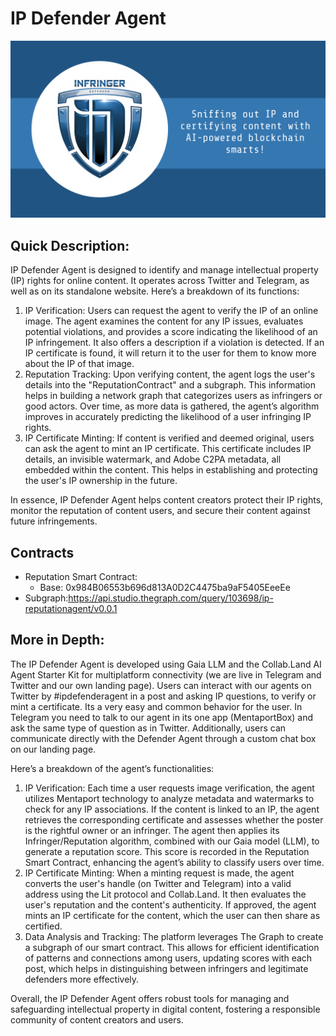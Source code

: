 # IP Defender Agent
![plot](./cover_hack.png)

## Quick Description:
IP Defender Agent is designed to identify and manage intellectual property (IP) rights for online content. It operates across  Twitter and Telegram, as well as on its standalone website. 
Here’s a breakdown of its functions:
1. IP Verification: Users can request the agent to verify the IP of an online image. The agent examines the content for any IP issues, evaluates potential violations, and provides a score indicating the likelihood of an IP infringement. It also offers a description if a violation is detected. If an IP certificate is found, it will return it to the user for them to know more about the IP of that image.
2. Reputation Tracking: Upon verifying content, the agent logs the user's details into the "ReputationContract" and a subgraph. This information helps in building a network graph that categorizes users as infringers or good actors. Over time, as more data is gathered, the agent’s algorithm improves in accurately predicting the likelihood of a user infringing IP rights.
3. IP Certificate Minting: If content is verified and deemed original, users can ask the agent to mint an IP certificate. This certificate includes IP details, an invisible watermark, and Adobe C2PA metadata, all embedded within the content. This helps in establishing and protecting the user's IP ownership in the future.

In essence, IP Defender Agent helps content creators protect their IP rights, monitor the reputation of content users, and secure their content against future infringements.

## Contracts
- Reputation Smart Contract:
  - Base: 0x984B06553b696d813A0D2C4475ba9aF5405EeeEe
- Subgraph:https://api.studio.thegraph.com/query/103698/ip-reputationagent/v0.0.1

## More in Depth:
The IP Defender Agent is developed using Gaia LLM and the Collab.Land AI Agent Starter Kit for multiplatform connectivity (we are live in Telegram and Twitter and our own landing page). 
Users can interact with our agents on Twitter by #ipdefenderagent in a post and asking IP questions, to verify or mint a certificate. Its a very easy and common behavior for the user.  In Telegram you need to talk to our agent in its one app (MentaportBox) and ask the same type of question as in Twitter. Additionally, users can communicate directly with the Defender Agent through a custom chat box on our landing page.

Here’s a breakdown of the agent’s functionalities:
1. IP Verification: Each time a user requests image verification, the agent utilizes Mentaport technology to analyze metadata and watermarks to check for any IP associations. If the content is linked to an IP, the agent retrieves the corresponding certificate and assesses whether the poster is the rightful owner or an infringer. The agent then applies its Infringer/Reputation algorithm, combined with our Gaia model (LLM), to generate a reputation score. This score is recorded in the Reputation Smart Contract, enhancing the agent’s ability to classify users over time.
2. IP Certificate Minting: When a minting request is made, the agent converts the user's handle (on Twitter and Telegram) into a valid address using the Lit protocol and Collab.Land. It then evaluates the user's reputation and the content's authenticity. If approved, the agent mints an IP certificate for the content, which the user can then share as certified.
3. Data Analysis and Tracking: The platform leverages The Graph to create a subgraph of our smart contract. This allows for efficient identification of patterns and connections among users, updating scores with each post, which helps in distinguishing between infringers and legitimate defenders more effectively.

Overall, the IP Defender Agent offers robust tools for managing and safeguarding intellectual property in digital content, fostering a responsible community of content creators and users.

